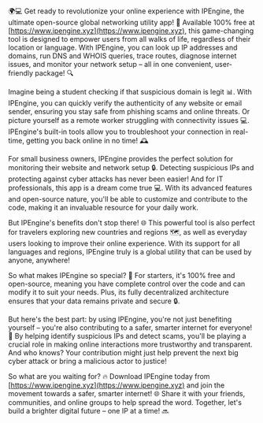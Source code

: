 🌍💻 Get ready to revolutionize your online experience with IPEngine, the ultimate open-source global networking utility app! 🚀 Available 100% free at [https://www.ipengine.xyz](https://www.ipengine.xyz), this game-changing tool is designed to empower users from all walks of life, regardless of their location or language. With IPEngine, you can look up IP addresses and domains, run DNS and WHOIS queries, trace routes, diagnose internet issues, and monitor your network setup – all in one convenient, user-friendly package! 🔍

Imagine being a student checking if that suspicious domain is legit 📊. With IPEngine, you can quickly verify the authenticity of any website or email sender, ensuring you stay safe from phishing scams and online threats. Or picture yourself as a remote worker struggling with connectivity issues 💻. IPEngine's built-in tools allow you to troubleshoot your connection in real-time, getting you back online in no time! 🕰️

For small business owners, IPEngine provides the perfect solution for monitoring their website and network setup 🔒. Detecting suspicious IPs and protecting against cyber attacks has never been easier! And for IT professionals, this app is a dream come true 💻. With its advanced features and open-source nature, you'll be able to customize and contribute to the code, making it an invaluable resource for your daily work.

But IPEngine's benefits don't stop there! 🌐 This powerful tool is also perfect for travelers exploring new countries and regions 🗺️, as well as everyday users looking to improve their online experience. With its support for all languages and regions, IPEngine truly is a global utility that can be used by anyone, anywhere!

So what makes IPEngine so special? 🤔 For starters, it's 100% free and open-source, meaning you have complete control over the code and can modify it to suit your needs. Plus, its fully decentralized architecture ensures that your data remains private and secure 🔒.

But here's the best part: by using IPEngine, you're not just benefiting yourself – you're also contributing to a safer, smarter internet for everyone! 🌟 By helping identify suspicious IPs and detect scams, you'll be playing a crucial role in making online interactions more trustworthy and transparent. And who knows? Your contribution might just help prevent the next big cyber attack or bring a malicious actor to justice!

So what are you waiting for? 🔥 Download IPEngine today from [https://www.ipengine.xyz](https://www.ipengine.xyz) and join the movement towards a safer, smarter internet! 🌐 Share it with your friends, communities, and online groups to help spread the word. Together, let's build a brighter digital future – one IP at a time! 🔜